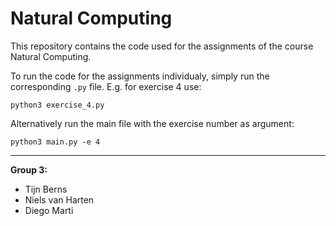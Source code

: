 # Natural Computing

This repository contains the code used for the assignments of the course Natural Computing.

To run the code for the assignments individualy, simply run the corresponding ```.py``` file. E.g. for exercise 4 use:
```
python3 exercise_4.py
```
Alternatively run the main file with the exercise number as argument:
```
python3 main.py -e 4
```

---
**Group 3:**
- Tijn Berns
- Niels van Harten
- Diego Marti
